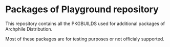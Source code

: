 Packages of Playground repository 
========

This repository contains all the PKGBUILDS used for additional packages of Archphile Distribution. 

Most of these packages are for testing purposes or not officialy supported.

